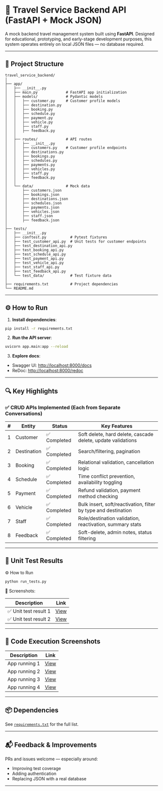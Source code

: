 # 🧭 Travel Service Backend API (FastAPI + Mock JSON)

A mock backend travel management system built using **FastAPI**. Designed for educational, prototyping, and early-stage development purposes, this system operates entirely on local JSON files — no database required.

---

## 📁 Project Structure

```
travel_service_backend/
│
├── app/
│   ├── __init__.py
│   ├── main.py             # FastAPI app initialization
│   ├── models/             # Pydantic models
│   │   ├── customer.py     # Customer profile models
│   │   ├── destination.py
│   │   ├── booking.py
│   │   ├── schedule.py
│   │   ├── payment.py
│   │   ├── vehicle.py
│   │   ├── staff.py
│   │   ├── feedback.py
│   │
│   ├── routes/             # API routes
│   │   ├── __init__.py
│   │   ├── customers.py    # Customer profile endpoints
│   │   ├── destinations.py
│   │   ├── bookings.py
│   │   ├── schedules.py
│   │   ├── payments.py
│   │   ├── vehicles.py
│   │   ├── staff.py
│   │   ├── feedback.py
│   │
│   └── data/               # Mock data
│       ├── customers.json
│       ├── bookings.json
│       ├── destinations.json
│       ├── schedules.json
│       ├── payments.json
│       ├── vehicles.json
│       ├── staff.json
│       ├── feedback.json
│
├── tests/
│   ├── __init__.py
│   ├── conftest.py           # Pytest fixtures
│   ├── test_customer_api.py  # Unit tests for customer endpoints
│   ├── test_destination_api.py
│   ├── test_booking_api.py
│   ├── test_schedule_api.py
│   ├── test_payment_api.py
│   ├── test_vehicle_api.py
│   ├── test_staff_api.py
│   ├── test_feedback_api.py
│   └── test_data/            # Test fixture data
│
├── requirements.txt          # Project dependencies
└── README.md
```

---

## ⚙️ How to Run

1. **Install dependencies**:

```bash
pip install -r requirements.txt
```

2. **Run the API server**:

```bash
uvicorn app.main:app --reload
```

3. **Explore docs**:

* Swagger UI: [http://localhost:8000/docs](http://localhost:8000/docs)
* ReDoc: [http://localhost:8000/redoc](http://localhost:8000/redoc)

---

## 🔍 Key Highlights

### ✅ CRUD APIs Implemented (Each from Separate Conversations)

| # | Entity      | Status      | Key Features                                                   |
| - | ----------- | ----------- | -------------------------------------------------------------- |
| 1 | Customer    | ✅ Completed | Soft delete, hard delete, cascade delete, update validations   |
| 2 | Destination | ✅ Completed | Search/filtering, pagination                                   |
| 3 | Booking     | ✅ Completed | Relational validation, cancellation logic                      |
| 4 | Schedule    | ✅ Completed | Time conflict prevention, availability toggling                |
| 5 | Payment     | ✅ Completed | Refund validation, payment method checking                     |
| 6 | Vehicle     | ✅ Completed | Bulk insert, soft/reactivation, filter by type and destination |
| 7 | Staff       | ✅ Completed | Role/destination validation, reactivation, summary stats       |
| 8 | Feedback    | ✅ Completed | Soft-delete, admin notes, status filtering                     |

---

## 🧪 Unit Test Results
⚙️ How to Run

```bash
python run_tests.py 
```

📸 Screenshots:

| Description          | Link                                                                                          |
| -------------------- | --------------------------------------------------------------------------------------------- |
| ✅ Unit test result 1 | [View](https://drive.google.com/file/d/1DJ_moG7R66WHvuU0ckcB4bEGCXh720_7/view?usp=drive_link) |
| ✅ Unit test result 2 | [View](https://drive.google.com/file/d/1MByUMq3WXvPMUy45YD1lzg9WAx49TVSH/view?usp=drive_link) |

---

## 🚀 Code Execution Screenshots

| Description   | Link                                                                                          |
| ------------- | --------------------------------------------------------------------------------------------- |
| App running 1 | [View](https://drive.google.com/file/d/1UXcjBJBxMaM1VE_EFvjoP5T9-dScxwE-/view?usp=drive_link) |
| App running 2 | [View](https://drive.google.com/file/d/1lyFMQhh-m4H5LILV4TBy7wRhfLJYIFnl/view?usp=drive_link) |
| App running 3 | [View](https://drive.google.com/file/d/1p2i3jpHPAt57y52g-9bVK3LEeHUkHT4P/view?usp=drive_link) |
| App running 4 | [View](https://drive.google.com/file/d/1EUUHl2j7c1hD2RUbCSIHCG8VZh5NyuVw/view?usp=drive_link) |

---

## 📦 Dependencies

See [`requirements.txt`](./requirements.txt) for the full list.

---

## 📬 Feedback & Improvements

PRs and issues welcome — especially around:

* Improving test coverage
* Adding authentication
* Replacing JSON with a real database

---

